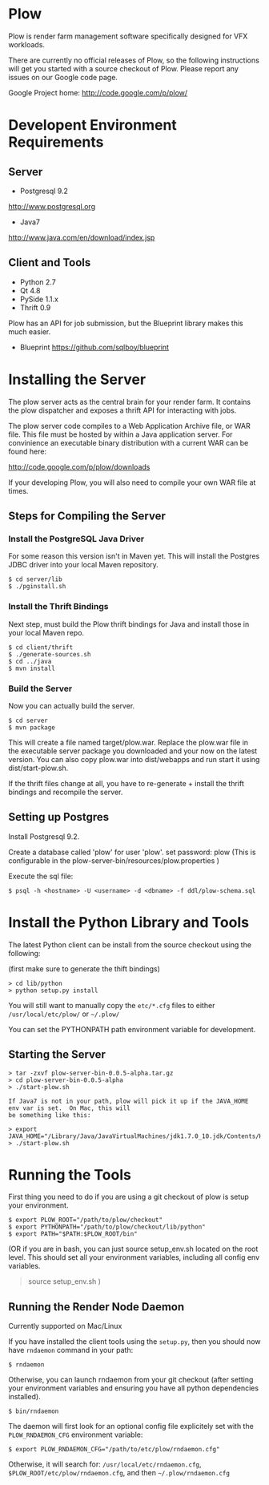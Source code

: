 Plow
====

Plow is render farm management software specifically designed for VFX workloads.

There are currently no official releases of Plow, so the following instructions will get
you started with a source checkout of Plow.  Please report any issues on
our Google code page.

Google Project home: http://code.google.com/p/plow/

Developent Environment Requirements
===================================

Server
------

* Postgresql 9.2

http://www.postgresql.org

* Java7

http://www.java.com/en/download/index.jsp

Client and Tools
----------------

* Python 2.7
* Qt 4.8
* PySide 1.1.x
* Thrift 0.9

Plow has an API for job submission, but the Blueprint library makes this much easier.

* Blueprint https://github.com/sqlboy/blueprint


Installing the Server
=====================

The plow server acts as the central brain for your render farm.  It contains the plow
dispatcher and exposes a thrift API for interacting with jobs.

The plow server code compiles to a Web Application Archive file, or WAR file.  This file
must be hosted by within a Java application server. For convinience an executable 
binary distribution with a current WAR can be found here:

http://code.google.com/p/plow/downloads

If your developing Plow, you will also need to compile your own WAR file at times.

Steps for Compiling the Server
------------------------------

### Install the PostgreSQL Java Driver

For some reason this version isn't in Maven yet.   This will install the Postgres JDBC driver into
your local Maven repository.

    $ cd server/lib
    $ ./pginstall.sh

### Install the Thrift Bindings

Next step, must build the Plow thrift bindings for Java and install those in your local Maven repo.

    $ cd client/thrift
    $ ./generate-sources.sh
    $ cd ../java
    $ mvn install

### Build the Server

Now you can actually build the server.

    $ cd server
    $ mvn package

This will create a file named target/plow.war.  Replace the plow.war file in the executable server package you
downloaded and your now on the latest version.  You can also copy plow.war into dist/webapps and run
start it using dist/start-plow.sh.

If the thrift files change at all, you have to re-generate + install the thrift bindings and recompile
the server.

Setting up Postgres
-------------------

Install Postgresql 9.2.

Create a database called 'plow' for user 'plow'.
set password: plow
(This is configurable in the plow-server-bin/resources/plow.properties )

Execute the sql file:

    $ psql -h <hostname> -U <username> -d <dbname> -f ddl/plow-schema.sql

Install the Python Library and Tools
====================================

The latest Python client can be install from the source checkout using the following:

(first make sure to generate the thift bindings)

```
> cd lib/python
> python setup.py install
```

You will still want to manually copy the `etc/*.cfg` files to either `/usr/local/etc/plow/` or `~/.plow/`

You can set the PYTHONPATH path environment variable for development.

Starting the Server
-------------------

    > tar -zxvf plow-server-bin-0.0.5-alpha.tar.gz
    > cd plow-server-bin-0.0.5-alpha
    > ./start-plow.sh

    If Java7 is not in your path, plow will pick it up if the JAVA_HOME env var is set.  On Mac, this will
    be something like this:

    > export JAVA_HOME="/Library/Java/JavaVirtualMachines/jdk1.7.0_10.jdk/Contents/Home"
    > ./start-plow.sh


Running the Tools
=================

First thing you need to do if you are using a git checkout of plow is setup your environment.

    $ export PLOW_ROOT="/path/to/plow/checkout"
    $ export PYTHONPATH="/path/to/plow/checkout/lib/python"
    $ export PATH="$PATH:$PLOW_ROOT/bin"

(OR if you are in bash, you can just source setup_env.sh located on the root level.
 This should set all your environment variables, including all config env variables.
  > source setup_env.sh
)



Running the Render Node Daemon
------------------------------

Currently supported on Mac/Linux

If you have installed the client tools using the `setup.py`, then you should now have `rndaemon` command in your path:

    $ rndaemon

Otherwise, you can launch rndaemon from your git checkout (after setting your environment variables and ensuring you have all python dependencies installed).

    $ bin/rndaemon

The daemon will first look for an optional config file explicitely set with the `PLOW_RNDAEMON_CFG` environment variable:

    $ export PLOW_RNDAEMON_CFG="/path/to/etc/plow/rndaemon.cfg"

Otherwise, it will search for: `/usr/local/etc/rndaemon.cfg`, `$PLOW_ROOT/etc/plow/rndaemon.cfg`, and then `~/.plow/rndaemon.cfg`


